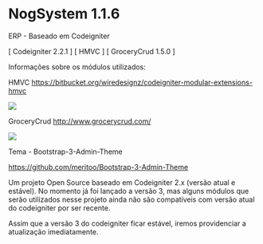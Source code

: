 # NogSystem 1.1.6
ERP - Baseado em Codeigniter

[ Codeigniter 2.2.1 ] [ HMVC ] [ GroceryCrud 1.5.0 ]

Informações sobre os módulos utilizados:

HMVC
https://bitbucket.org/wiredesignz/codeigniter-modular-extensions-hmvc

<img src="http://i.imgur.com/NxoBIBY.png" />

GroceryCrud
http://www.grocerycrud.com/

<img src="http://www.blogdephp.com/wp-content/uploads/2013/01/grocery_crud.png" />

Tema - Bootstrap-3-Admin-Theme

https://github.com/meritoo/Bootstrap-3-Admin-Theme

Um projeto Open Source baseado em Codeigniter 2.x (versão atual e estável). No momento já foi lançado a versão 3, mas alguns módulos que serão utilizados nesse projeto ainda não são compatíveis com versão atual do codeigniter por ser recente.

Assim que a versão 3 do codeigniter ficar estável, iremos providenciar a atualização imediatamente.
